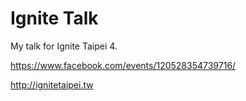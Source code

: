 Ignite Talk
===========

My talk for Ignite Taipei 4.

https://www.facebook.com/events/120528354739716/

http://ignitetaipei.tw
